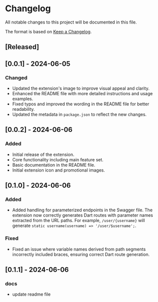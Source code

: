 # Changelog

All notable changes to this project will be documented in this file.

The format is based on [Keep a Changelog](https://keepachangelog.com/en/1.0.0/).

## [Released]

## [0.0.1] - 2024-06-05
### Changed
- Updated the extension's image to improve visual appeal and clarity.
- Enhanced the README file with more detailed instructions and usage examples.
- Fixed typos and improved the wording in the README file for better readability.
- Updated the metadata in `package.json` to reflect the new changes.

## [0.0.2] - 2024-06-06
### Added
- Initial release of the extension.
- Core functionality including main feature set.
- Basic documentation in the README file.
- Initial extension icon and promotional images.

## [0.1.0] - 2024-06-06
### Added
- Added handling for parameterized endpoints in the Swagger file. The extension now correctly generates Dart routes with parameter names extracted from the URL paths. For example, `/user/{username}` will generate `static username(username) => '/user/$username';`.

### Fixed
- Fixed an issue where variable names derived from path segments incorrectly included braces, ensuring correct Dart route generation.

## [0.1.1] - 2024-06-06
###  docs

- update readme file
